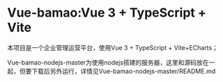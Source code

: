 # Vue-bamao:Vue 3 + TypeScript + Vite

本项目是一个企业管理运营平台，使用Vue 3 + TypeScript + Vite+ECharts；

Vue-bamao-nodejs-master为使用nodejs搭建的服务器，这里和源码放在一起，但要下载后另外运行，详情见Vue-bamao-nodejs-master/README.md

